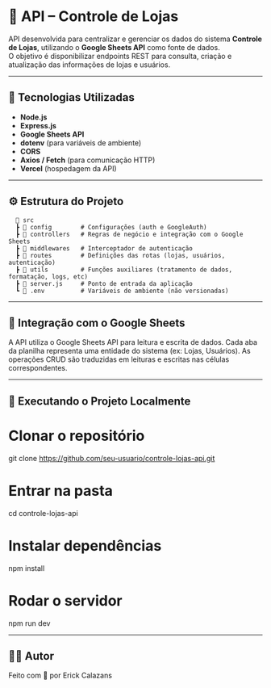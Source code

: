 # 🧾 API – Controle de Lojas

API desenvolvida para centralizar e gerenciar os dados do sistema **Controle de Lojas**, utilizando o **Google Sheets API** como fonte de dados.  
O objetivo é disponibilizar endpoints REST para consulta, criação e atualização das informações de lojas e usuários.

---

## 🚀 Tecnologias Utilizadas

- **Node.js**
- **Express.js**
- **Google Sheets API**
- **dotenv** (para variáveis de ambiente)
- **CORS**
- **Axios / Fetch** (para comunicação HTTP)
- **Vercel** (hospedagem da API)

---

## ⚙️ Estrutura do Projeto
```
  📂 src
  ┣ 📂 config        # Configurações (auth e GoogleAuth)
  ┣ 📂 controllers   # Regras de negócio e integração com o Google Sheets
  ┣ 📂 middlewares   # Interceptador de autenticação
  ┣ 📂 routes        # Definições das rotas (lojas, usuários, autenticação)
  ┣ 📂 utils         # Funções auxiliares (tratamento de dados, formatação, logs, etc)
  ┣ 📄 server.js     # Ponto de entrada da aplicação
  ┗ 📄 .env          # Variáveis de ambiente (não versionadas)
```

---

## 🧩 Integração com o Google Sheets

  A API utiliza o Google Sheets API para leitura e escrita de dados.
  Cada aba da planilha representa uma entidade do sistema (ex: Lojas, Usuários).
  As operações CRUD são traduzidas em leituras e escritas nas células correspondentes.

---

## 🧪 Executando o Projeto Localmente

  # Clonar o repositório
  git clone https://github.com/seu-usuario/controle-lojas-api.git

  # Entrar na pasta
  cd controle-lojas-api

  # Instalar dependências
  npm install

  # Rodar o servidor
  npm run dev

---

## 👨‍💻 Autor
Feito com 💙 por Erick Calazans